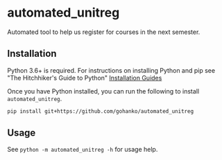 # automated_unitreg
Automated tool to help us register for courses in the next semester.

## Installation
Python 3.6+ is required. For instructions on installing Python and pip see "The Hitchhiker's Guide to Python" [Installation Guides](https://docs.python-guide.org/starting/installation/)

Once you have Python installed, you can run the following to install `automated_unitreg`.

```bash
pip install git+https://github.com/gohanko/automated_unitreg
```

## Usage
See `python -m automated_unitreg -h` for usage help.

